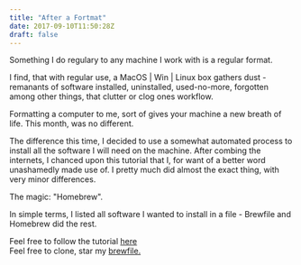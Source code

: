 ```yaml
---
title: "After a Fortmat"
date: 2017-09-10T11:50:28Z
draft: false
---
```

Something I do regulary to any machine I work with is a regular format.

I find, that with regular use, a MacOS | Win | Linux box gathers dust - remanants of software installed, uninstalled, used-no-more, forgotten among other things, that clutter or clog ones workflow.

Formatting a computer to me, sort of gives your machine a new breath of life. This month, was no different.

The difference this time, I decided to use a somewhat automated process to install all the software I will need on the machine. After combing the internets, I chanced upon this tutorial that I, for want of a better word unashamedly made use of. I pretty much did almost the exact thing, with very minor differences.

The magic: "Homebrew".

In simple terms, I listed all software I wanted to install in a file - Brewfile and Homebrew did the rest.

Feel free to follow the tutorial [here](https://www.taniarascia.com/setting-up-a-brand-new-mac-for-development/)  
Feel free to clone, star my [brewfile.](https://github.com/JeanHuit/macSetup)